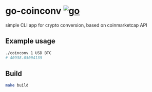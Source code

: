 # go-coinconv [![go](https://github.com/artemgareev/go-coinconv/actions/workflows/go.yml/badge.svg)](https://github.com/artemgareev/go-coinconv/actions/workflows/go.yml)

simple CLI app for crypto conversion, based on coinmarketcap API

## Example usage
```bash
./coinconv 1 USD BTC
# 40938.05004135
```

## Build
```bash
make build
```
